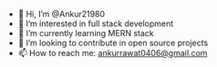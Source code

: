 - 👋 Hi, I’m @Ankur21980
- 👀 I’m interested in full stack development
- 🌱 I’m currently learning MERN stack
- 💞️ I’m looking to contribute in open source projects
- 📫 How to reach me: ankurrawat0406@gmail.com

<!---
Ankur21980/Ankur21980 is a ✨ special ✨ repository because its `README.md` (this file) appears on your GitHub profile.
You can click the Preview link to take a look at your changes.
--->
